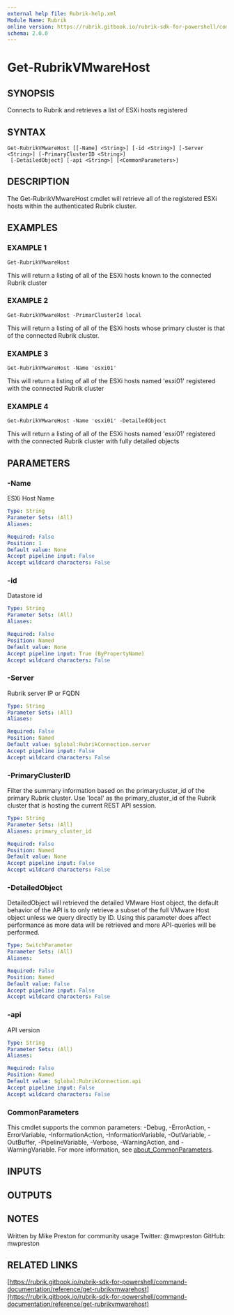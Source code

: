 ```yaml
---
external help file: Rubrik-help.xml
Module Name: Rubrik
online version: https://rubrik.gitbook.io/rubrik-sdk-for-powershell/command-documentation/reference/get-rubrikvmwarehost
schema: 2.0.0
---
```


# Get-RubrikVMwareHost

## SYNOPSIS
Connects to Rubrik and retrieves a list of ESXi hosts registered

## SYNTAX

```
Get-RubrikVMwareHost [[-Name] <String>] [-id <String>] [-Server <String>] [-PrimaryClusterID <String>]
 [-DetailedObject] [-api <String>] [<CommonParameters>]
```

## DESCRIPTION
The Get-RubrikVMwareHost cmdlet will retrieve all of the registered ESXi hosts within the authenticated Rubrik cluster.

## EXAMPLES

### EXAMPLE 1
```
Get-RubrikVMwareHost
```

This will return a listing of all of the ESXi hosts known to the connected Rubrik cluster

### EXAMPLE 2
```
Get-RubrikVMwareHost -PrimarClusterId local
```

This will return a listing of all of the ESXi hosts whose primary cluster is that of the connected Rubrik cluster.

### EXAMPLE 3
```
Get-RubrikVMwareHost -Name 'esxi01'
```

This will return a listing of all of the ESXi hosts named 'esxi01' registered with the connected Rubrik cluster

### EXAMPLE 4
```
Get-RubrikVMwareHost -Name 'esxi01' -DetailedObject
```

This will return a listing of all of the ESXi hosts named 'esxi01' registered with the connected Rubrik cluster with fully detailed objects

## PARAMETERS

### -Name
ESXi Host Name

```yaml
Type: String
Parameter Sets: (All)
Aliases:

Required: False
Position: 1
Default value: None
Accept pipeline input: False
Accept wildcard characters: False
```

### -id
Datastore id

```yaml
Type: String
Parameter Sets: (All)
Aliases:

Required: False
Position: Named
Default value: None
Accept pipeline input: True (ByPropertyName)
Accept wildcard characters: False
```

### -Server
Rubrik server IP or FQDN

```yaml
Type: String
Parameter Sets: (All)
Aliases:

Required: False
Position: Named
Default value: $global:RubrikConnection.server
Accept pipeline input: False
Accept wildcard characters: False
```

### -PrimaryClusterID
Filter the summary information based on the primarycluster_id of the primary Rubrik cluster.
Use 'local' as the primary_cluster_id of the Rubrik cluster that is hosting the current REST API session.

```yaml
Type: String
Parameter Sets: (All)
Aliases: primary_cluster_id

Required: False
Position: Named
Default value: None
Accept pipeline input: False
Accept wildcard characters: False
```

### -DetailedObject
DetailedObject will retrieved the detailed VMware Host object, the default behavior of the API is to only retrieve a subset of the full VMware Host object unless we query directly by ID.
Using this parameter does affect performance as more data will be retrieved and more API-queries will be performed.

```yaml
Type: SwitchParameter
Parameter Sets: (All)
Aliases:

Required: False
Position: Named
Default value: False
Accept pipeline input: False
Accept wildcard characters: False
```

### -api
API version

```yaml
Type: String
Parameter Sets: (All)
Aliases:

Required: False
Position: Named
Default value: $global:RubrikConnection.api
Accept pipeline input: False
Accept wildcard characters: False
```

### CommonParameters
This cmdlet supports the common parameters: -Debug, -ErrorAction, -ErrorVariable, -InformationAction, -InformationVariable, -OutVariable, -OutBuffer, -PipelineVariable, -Verbose, -WarningAction, and -WarningVariable. For more information, see [about_CommonParameters](http://go.microsoft.com/fwlink/?LinkID=113216).

## INPUTS

## OUTPUTS

## NOTES
Written by Mike Preston for community usage
Twitter: @mwpreston
GitHub: mwpreston

## RELATED LINKS

[https://rubrik.gitbook.io/rubrik-sdk-for-powershell/command-documentation/reference/get-rubrikvmwarehost](https://rubrik.gitbook.io/rubrik-sdk-for-powershell/command-documentation/reference/get-rubrikvmwarehost)

